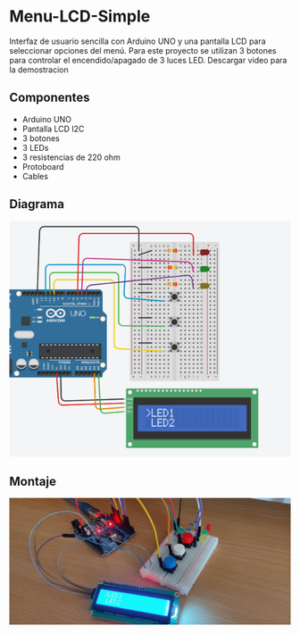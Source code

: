 # Menu-LCD-Simple
Interfaz de usuario sencilla con Arduino UNO y una pantalla LCD para seleccionar opciones del menú. 
Para este proyecto se utilizan 3 botones para controlar el encendido/apagado de 3 luces LED.
Descargar video para la demostracion

## Componentes
- Arduino UNO
- Pantalla LCD I2C
- 3 botones
- 3 LEDs
- 3 resistencias de 220 ohm
- Protoboard
- Cables

## Diagrama
![alt text](./Diagrama.PNG)

## Montaje
![alt text](./Circuito.jpg)
